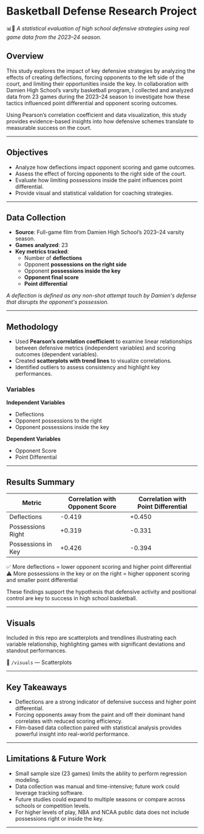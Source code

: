 # Basketball Defense Research Project

📊🏀 *A statistical evaluation of high school defensive strategies using real game data from the 2023–24 season.*

## Overview

This study explores the impact of key defensive strategies by analyzing the effects of creating deflections, forcing opponents to the left side of the court, and limiting their opportunities inside the key. In collaboration with Damien High School’s varsity basketball program, I collected and analyzed data from 23 games during the 2023–24 season to investigate how these tactics influenced point differential and opponent scoring outcomes.

Using Pearson’s correlation coefficient and data visualization, this study provides evidence-based insights into how defensive schemes translate to measurable success on the court.

---

## Objectives

- Analyze how deflections impact opponent scoring and game outcomes.
- Assess the effect of forcing opponents to the right side of the court.
- Evaluate how limiting possessions inside the paint influences point differential.
- Provide visual and statistical validation for coaching strategies.

---

## Data Collection

- **Source**: Full-game film from Damien High School’s 2023–24 varsity season.
- **Games analyzed**: 23
- **Key metrics tracked**:
  - Number of **deflections**
  - Opponent **possessions on the right side**
  - Opponent **possessions inside the key**
  - **Opponent final score**
  - **Point differential**

*A deflection is defined as any non-shot attempt touch by Damien's defense that disrupts the opponent's possession.*

---

## Methodology

- Used **Pearson’s correlation coefficient** to examine linear relationships between defensive metrics (independent variables) and scoring outcomes (dependent variables).
- Created **scatterplots with trend lines** to visualize correlations.
- Identified outliers to assess consistency and highlight key performances.

### Variables

**Independent Variables**  
- Deflections  
- Opponent possessions to the right  
- Opponent possessions inside the key  

**Dependent Variables**  
- Opponent Score  
- Point Differential  

---

## Results Summary

| Metric | Correlation with Opponent Score | Correlation with Point Differential |
|--------|-------------------------------|-------------------------------------|
| Deflections | -0.419 | +0.450 |
| Possessions Right | +0.319 | -0.331 |
| Possessions in Key | +0.426 | -0.394 |

✅ More deflections = lower opponent scoring and higher point differential  
⚠️ More possessions in the key or on the right = higher opponent scoring and smaller point differential

These findings support the hypothesis that defensive activity and positional control are key to success in high school basketball.

---

## Visuals

Included in this repo are scatterplots and trendlines illustrating each variable relationship, highlighting games with significant deviations and standout performances.

📁 `/visuals` — Scatterplots  

---

## Key Takeaways

- Deflections are a strong indicator of defensive success and higher point differential.
- Forcing opponents away from the paint and off their dominant hand correlates with reduced scoring efficiency.
- Film-based data collection paired with statistical analysis provides powerful insight into real-world performance.

---

## Limitations & Future Work

- Small sample size (23 games) limits the ability to perform regression modeling.
- Data collection was manual and time-intensive; future work could leverage tracking software.
- Future studies could expand to multiple seasons or compare across schools or competition levels.
- For higher levels of play, NBA and NCAA public data does not include possessions right or inside the key.

---
